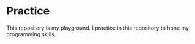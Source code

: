 # Practice
This repository is my playground. I practice in this repository to hone my programming skills.
